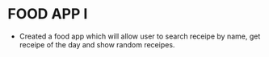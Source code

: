 # FOOD APP I
- Created a food app which will allow user to search receipe by name, get receipe of the day and show random receipes.

